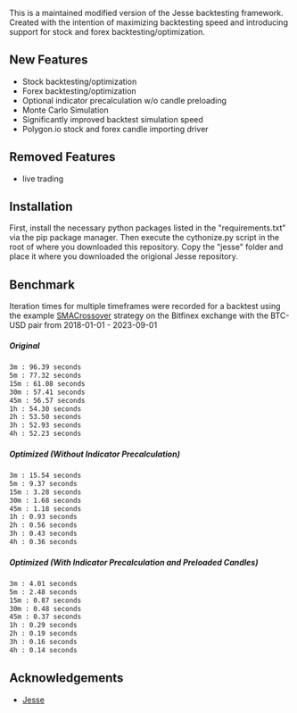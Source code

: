 This is a maintained modified version of the Jesse backtesting framework. Created with the intention of maximizing backtesting speed and introducing support for stock and forex backtesting/optimization. 


## New Features

* Stock backtesting/optimization 
* Forex backtesting/optimization
* Optional indicator precalculation w/o candle preloading
* Monte Carlo Simulation
* Significantly improved backtest simulation speed
* Polygon.io stock and forex candle importing driver

## Removed Features

* live trading

## Installation 

First, install the necessary python packages listed in the "requirements.txt" via the pip package manager. Then execute the cythonize.py script in the root of where you downloaded this repository. Copy the "jesse" folder and place it where you downloaded the origional Jesse repository. 


## Benchmark

Iteration times for multiple timeframes were recorded for a backtest using the example [SMACrossover](https://github.com/jesse-ai/example-strategies/blob/master/SMACrossover/__init__.py) strategy on the Bitfinex exchange with the BTC-USD pair from 2018-01-01 - 2023-09-01
##### Original 

```bash
3m : 96.39 seconds 
5m : 77.32 seconds
15m : 61.08 seconds
30m : 57.41 seconds
45m : 56.57 seconds
1h : 54.30 seconds
2h : 53.50 seconds
3h : 52.93 seconds
4h : 52.23 seconds
```

##### Optimized (Without Indicator Precalculation)

```bash
3m : 15.54 seconds 
5m : 9.37 seconds
15m : 3.28 seconds
30m : 1.68 seconds
45m : 1.18 seconds
1h : 0.93 seconds 
2h : 0.56 seconds
3h : 0.43 seconds
4h : 0.36 seconds
```

##### Optimized (With Indicator Precalculation and Preloaded Candles)

```bash
3m : 4.01 seconds 
5m : 2.48 seconds
15m : 0.87 seconds 
30m : 0.48 seconds
45m : 0.37 seconds
1h : 0.29 seconds
2h : 0.19 seconds
3h : 0.16 seconds
4h : 0.14 seconds
```

## Acknowledgements

 - [Jesse](https://github.com/jesse-ai/jesse)